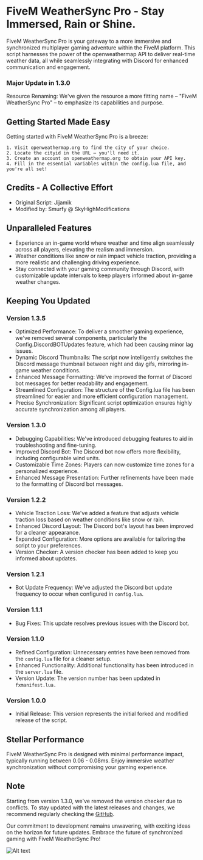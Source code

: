 # FiveM WeatherSync Pro - Stay Immersed, Rain or Shine.
FiveM WeatherSync Pro is your gateway to a more immersive and synchronized multiplayer gaming adventure within the FiveM platform. This script harnesses the power of the openweathermap API to deliver real-time weather data, all while seamlessly integrating with Discord for enhanced communication and engagement.

### Major Update in 1.3.0
Resource Renaming: We've given the resource a more fitting name – "FiveM WeatherSync Pro" – to emphasize its capabilities and purpose.

## Getting Started Made Easy
Getting started with FiveM WeatherSync Pro is a breeze:
```
1. Visit openweathermap.org to find the city of your choice.
2. Locate the cityid in the URL – you'll need it.
3. Create an account on openweathermap.org to obtain your API key.
4. Fill in the essential variables within the config.lua file, and you're all set!
```

## Credits - A Collective Effort
* Original Script: Jijamik
* Modified by: Smurfy @ SkyHighModifications

## Unparalleled Features
* Experience an in-game world where weather and time align seamlessly across all players, elevating the realism and immersion.
* Weather conditions like snow or rain impact vehicle traction, providing a more realistic and challenging driving experience.
* Stay connected with your gaming community through Discord, with customizable update intervals to keep players informed about in-game weather changes.

## Keeping You Updated

### Version 1.3.5
* Optimized Performance: To deliver a smoother gaming experience, we've removed several components, particularly the Config.DiscordBOTUpdates feature, which had been causing minor lag issues.
* Dynamic Discord Thumbnails: The script now intelligently switches the Discord message thumbnail between night and day gifs, mirroring in-game weather conditions.
* Enhanced Message Formatting: We've improved the format of Discord bot messages for better readability and engagement.
* Streamlined Configuration: The structure of the Config.lua file has been streamlined for easier and more efficient configuration management.
* Precise Synchronization: Significant script optimization ensures highly accurate synchronization among all players. 

### Version 1.3.0
* Debugging Capabilities: We've introduced debugging features to aid in troubleshooting and fine-tuning.
* Improved Discord Bot: The Discord bot now offers more flexibility, including configurable wind units.
* Customizable Time Zones: Players can now customize time zones for a personalized experience.
* Enhanced Message Presentation: Further refinements have been made to the formatting of Discord bot messages.

### Version 1.2.2
* Vehicle Traction Loss: We've added a feature that adjusts vehicle traction loss based on weather conditions like snow or rain.
* Enhanced Discord Layout: The Discord bot's layout has been improved for a cleaner appearance.
* Expanded Configuration: More options are available for tailoring the script to your preferences.
* Version Checker: A version checker has been added to keep you informed about updates.

### Version 1.2.1
* Bot Update Frequency: We've adjusted the Discord bot update frequency to occur when configured in `config.lua`.

### Version 1.1.1
* Bug Fixes: This update resolves previous issues with the Discord bot.

### Version 1.1.0
* Refined Configuration: Unnecessary entries have been removed from the `config.lua` file for a cleaner setup.
* Enhanced Functionality: Additional functionality has been introduced in the `server.lua` file.
* Version Update: The version number has been updated in `fxmanifest.lua.`

### Version 1.0.0
* Initial Release: This version represents the initial forked and modified release of the script.

## Stellar Performance
FiveM WeatherSync Pro is designed with minimal performance impact, typically running between 0.06 - 0.08ms. Enjoy immersive weather synchronization without compromising your gaming experience.

## Note
Starting from version 1.3.0, we've removed the version checker due to conflicts. To stay updated with the latest releases and changes, we recommend regularly checking the [GitHub](https://github.com/SkyHighModifications/FiveM-WeatherSync-Pro).

Our commitment to development remains unwavering, with exciting ideas on the horizon for future updates. Embrace the future of synchronized gaming with FiveM WeatherSync Pro!

![Alt text](https://media.discordapp.net/attachments/1078233036853891132/1139571299933507644/mod.png)
